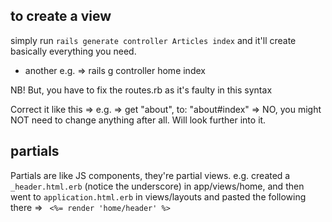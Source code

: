 ## to create a view

simply run `rails generate controller Articles index` and it'll create basically everything you need.

- another e.g. => rails g controller home index

NB! But, you have to fix the routes.rb as it's faulty in this syntax

Correct it like this => e.g. => get "about", to: "about#index"
=> NO, you might NOT need to change anything after all. Will look further into it.

## partials

Partials are like JS components, they're partial views.
e.g. created a `_header.html.erb` (notice the underscore) in app/views/home, and then went to `application.html.erb` in views/layouts and pasted the following there => ` <%= render 'home/header' %>`
